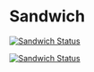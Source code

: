 
# Sandwich

[![Sandwich Status](https://github.com/thomasjm/sandwich/workflows/sandwich/badge.svg)](https://github.com/thomasjm/sandwich/actions)

[![Sandwich Status](https://github.com/thomasjm/sandwich/workflows/sandwich-webdriver/badge.svg)](https://github.com/thomasjm/sandwich/actions)
